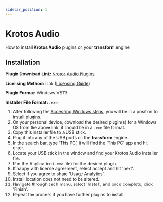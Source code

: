 ```yaml
---
sidebar_position: 1
---
```


# Krotos Audio

How to install **Krotos Audio** plugins on your **transform**.engine!

## Installation

**Plugin Download Link:** [Krotos Audio Plugins](https://www.krotosaudio.com/)

**Licensing Method:** iLok ([Licensing Guide](../ilok.md))

**Plugin Format:** Windows VST3

**Installer File Format:** `.exe`

1. After following the [Accessing Windows steps](../installation.md#accessing-the-plugin-host-to-install-plugins), you will be in a position to install plugins.
2. On your personal device, download the desired plugin(s) for a Windows OS from the above link, it should be in a `.exe` file format.
3. Copy this installer file to a USB stick.
4. Plug it into any of the USB ports on the **transform**.engine.
5. In the search bar, type ‘This PC’, it will find the ‘This PC’ app and hit enter.
6. Locate your USB stick in the window and find your Krotos Audio installer file.
7. Run the Application (`.exe` file) for the desired plugin.
8. If happy with license agreement, select accept and hit 'next'.
9. Select if you agree to share 'Usage Analytics'.
10. Install location does not need to be altered.
11. Navigate through each menu, select 'Install', and once complete, click 'Finish'.
12. Repeat the process if you have further plugins to install.
